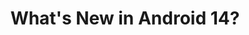 ---
layout: talk
section-type: talk
title: "What's New in Android 14?"
technology: Android
cover-img: "img/talks/android-14.png"
thumb-img: "img/talks/android-14.png"
permalink: /talks/android-14-dcvn
location: "Droidcon Vietnam 2023"
type: "In Person"
presentation-id: "2PACX-1vT9BqYP_B1s9LvQN-KY6Ws0KuOa9o94ZNQYl6bvdSe3D7tLLF8ePN8zrjaP4RLGb_irof9RGju-YYDg"
youtube-id: "TapWNTONjL4?start=20366"
code-at:
  title: "GitHub"
  url: "https://github.com/kartikarora/android-14"
---